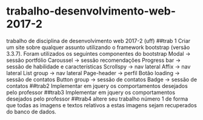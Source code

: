 # trabalho-desenvolvimento-web-2017-2
trabalho de disciplina de desenvolvimento web 2017-2 (uff)
##trab 1
Criar um site sobre qualquer assunto utilizando o framework bootstrap (versão 3.3.7).
Foram utilizados os seguintes componentes do bootstrap
Modal -> sessão portfólio
Caroussel -> sessão recomendações
Progress bar -> sessão de habilidade e características
Scrollspy ->  nav lateral
Affix -> nav lateral
List group -> nav lateral
Page-header -> perfil
Botão loading -> sessão de contatos
Button group -> sessão de contatos
Badge -> sessão de contatos
##trab2
Implementar em jquery os comportamentos desejados pelo professor
##trab3
Implementar em jquery os comportamentos desejados pelo professor
##trab4
altere seu trabalho número 1 de forma que todas as imagens e textos relativos a estas imagens sejam recuperados do banco de dados.  
  

